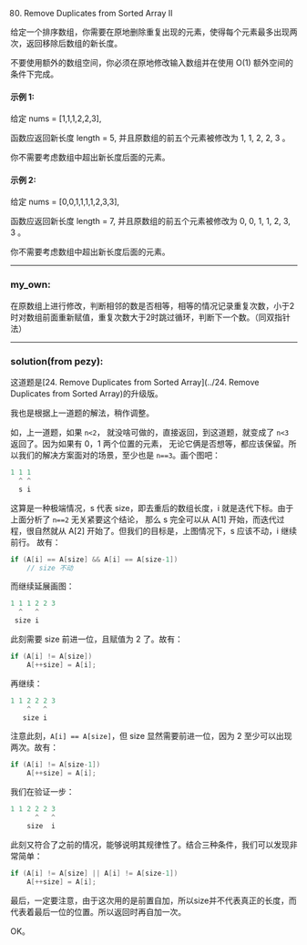 80. Remove Duplicates from Sorted Array II

给定一个排序数组，你需要在原地删除重复出现的元素，使得每个元素最多出现两次，返回移除后数组的新长度。

不要使用额外的数组空间，你必须在原地修改输入数组并在使用 O(1) 额外空间的条件下完成。

#### 示例 1:

给定 nums = [1,1,1,2,2,3],

函数应返回新长度 length = 5, 并且原数组的前五个元素被修改为 1, 1, 2, 2, 3 。

你不需要考虑数组中超出新长度后面的元素。

####  示例 2:

给定 nums = [0,0,1,1,1,1,2,3,3],

函数应返回新长度 length = 7, 并且原数组的前五个元素被修改为 0, 0, 1, 1, 2, 3, 3 。

你不需要考虑数组中超出新长度后面的元素。

------
### my_own:

在原数组上进行修改，判断相邻的数是否相等，相等的情况记录重复次数，小于2时对数组前面重新赋值，重复次数大于2时跳过循环，判断下一个数。（同双指针法）

------

### solution(from pezy):

这道题是[24. Remove Duplicates from Sorted Array](../24. Remove Duplicates from Sorted Array)的升级版。

我也是根据上一道题的解法，稍作调整。

如，上一道题，如果 `n<2`， 就没啥可做的，直接返回，到这道题，就变成了 `n<3` 返回了。因为如果有 0，1 两个位置的元素，
无论它俩是否想等，都应该保留。所以我们的解决方案面对的场景，至少也是 `n==3`。画个图吧：

```cpp
1 1 1
  ^ ^
  s i
```

这算是一种极端情况，s 代表 size，即去重后的数组长度，i 就是迭代下标。由于上面分析了 `n==2` 无关紧要这个结论，
那么 s 完全可以从 A[1] 开始，而迭代过程，很自然就从 A[2] 开始了。但我们的目标是，上图情况下，s 应该不动，i 继续前行。
故有：

```cpp
if (A[i] == A[size] && A[i] == A[size-1])
    // size 不动
```

而继续延展画图：
```cpp
1 1 1 2 2 3
  ^   ^
 size i
```

此刻需要 size 前进一位，且赋值为 2 了。故有：
```cpp
if (A[i] != A[size])
    A[++size] = A[i];
```

再继续：
```cpp
1 1 2 2 2 3
    ^   ^
   size i
```

注意此刻，`A[i] == A[size]`，但 size 显然需要前进一位，因为 2 至少可以出现两次。故有：
```cpp
if (A[i] != A[size-1])
    A[++size] = A[i];
```

我们在验证一步：
```cpp
1 1 2 2 2 3
      ^   ^
    size  i
```

此刻又符合了之前的情况，能够说明其规律性了。结合三种条件，我们可以发现非常简单：
```cpp
if (A[i] != A[size] || A[i] != A[size-1])
    A[++size] = A[i];
```

最后，一定要注意，由于这次用的是前置自加，所以size并不代表真正的长度，而代表着最后一位的位置。所以返回时再自加一次。

OK。


